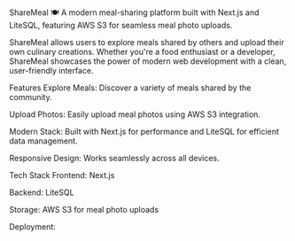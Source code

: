 ShareMeal
🍽️ A modern meal-sharing platform built with Next.js and LiteSQL, featuring AWS S3 for seamless meal photo uploads.

ShareMeal allows users to explore meals shared by others and upload their own culinary creations. Whether you're a food enthusiast or a developer, ShareMeal showcases the power of modern web development with a clean, user-friendly interface.

Features
Explore Meals: Discover a variety of meals shared by the community.

Upload Photos: Easily upload meal photos using AWS S3 integration.

Modern Stack: Built with Next.js for performance and LiteSQL for efficient data management.

Responsive Design: Works seamlessly across all devices.

Tech Stack
Frontend: Next.js

Backend: LiteSQL

Storage: AWS S3 for meal photo uploads

Deployment: 

